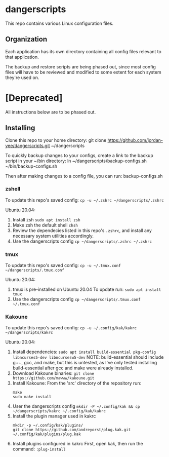 # dangerscripts
This repo contains various Linux configuration files.

## Organization
Each application has its own directory containing all config files relevant
to that application.

The backup and restore scripts are being phased out, since most config files
will have to be reviewed and modified to some extent for each system they're
used on.

# [Deprecated]
All instructions below are to be phased out.

## Installing
Clone this repo to your home directory:
    git clone https://github.com/jordan-yee/dangerscripts.git ~/dangerscripts

To quickly backup changes to your configs, create a link to the backup script in
your ~/bin directory:
		ln ~/dangerscripts/backup-configs.sh ~/bin/backup-configs.sh

Then after making changes to a config file, you can run:
    backup-configs.sh

### zshell
To update this repo's saved config:
  `cp -u ~/.zshrc ~/dangerscripts/.zshrc`

Ubuntu 20.04:
1. Install zsh
   `sudo apt install zsh`
2. Make zsh the default shell
   `chsh`
3. Review the dependecies listed in this repo's `.zshrc`, and
   install any necessary system utilities accordingly.
3. Use the dangerscripts config
   `cp ~/dangerscripts/.zshrc ~/.zshrc`

### tmux
To update this repo's saved config:
  `cp -u ~/.tmux.conf ~/dangerscripts/.tmux.conf`

Ubuntu 20.04:
1. tmux is pre-installed on Ubuntu 20.04
   To update run:
   `sudo apt install tmux`
2. Use the dangerscripts config
   `cp ~/dangerscripts/.tmux.conf ~/.tmux.conf`

### Kakoune
To update this repo's saved config:
  `cp -u ~/.config/kak/kakrc ~/dangerscripts/kakrc`

Ubuntu 20.04:
1. Install dependencies:
   `sudo apt install build-essential pkg-config libncurses5-dev libncursesw5-dev`
   NOTE: build-essential should include g++, gcc, and make, but this is untested, as I've only tested installing build-essential after gcc and make were already installed.
2. Download Kakoune binaries:
   `git clone https://github.com/mawww/kakoune.git`
3. Install Kakoune:
   From the 'src' directory of the repository run:
   ```
   make
   sudo make install
   ```
4. User the dangerscripts config
   `mkdir -P ~/.config/kak && cp ~/dangerscripts/kakrc ~/.config/kak/kakrc`
5. Install the plugin manager used in kakrc
   ```
   mkdir -p ~/.config/kak/plugins/
   git clone https://github.com/andreyorst/plug.kak.git ~/.config/kak/plugins/plug.kak
   ```
6. Install plugins configured in kakrc
   First, open kak, then run the command:
   `:plug-install`
